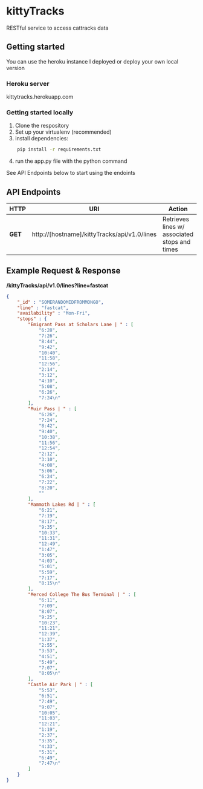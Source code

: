 # kittyTracks
RESTful service to access cattracks data 

## Getting started

You can use the heroku instance I deployed or deploy your own local version

### Heroku server 
kittytracks.herokuapp.com

### Getting started locally

1. Clone the respository
2. Set up your virtualenv (recommended)
3. install dependencies:
```bash
    pip install -r requirements.txt
```
4. run the app.py file with the python command

See API Endpoints below to start using the endoints

## API Endpoints
HTTP | URI | Action
--- | --- | ---
**GET** | http://[hostname]/kittyTracks/api/v1.0/lines | Retrieves lines w/ associated stops and times

## Example Request & Response

**/kittyTracks/api/v1.0/lines?line=fastcat** 

```json
{
    "_id" : "SOMERANDOMIDFROMMONGO",
    "line" : "fastcat",
    "availability" : "Mon-Fri",
    "stops" : {
        "Emigrant Pass at Scholars Lane | " : [ 
            "6:28", 
            "7:26", 
            "8:44", 
            "9:42", 
            "10:40", 
            "11:58", 
            "12:56", 
            "2:14", 
            "3:12", 
            "4:10", 
            "5:08", 
            "6:26", 
            "7:24\n"
        ],
        "Muir Pass | " : [ 
            "6:26", 
            "7:24", 
            "8:42", 
            "9:40", 
            "10:38", 
            "11:56", 
            "12:54", 
            "2:12", 
            "3:10", 
            "4:08", 
            "5:06", 
            "6:24", 
            "7:22", 
            "8:20", 
            ""
        ],
        "Mammoth Lakes Rd | " : [ 
            "6:21", 
            "7:19", 
            "8:17", 
            "9:35", 
            "10:33", 
            "11:31", 
            "12:49", 
            "1:47", 
            "3:05", 
            "4:03", 
            "5:01", 
            "5:59", 
            "7:17", 
            "8:15\n"
        ],
        "Merced College The Bus Terminal | " : [ 
            "6:11", 
            "7:09", 
            "8:07", 
            "9:25", 
            "10:23", 
            "11:21", 
            "12:39", 
            "1:37", 
            "2:55", 
            "3:53", 
            "4:51", 
            "5:49", 
            "7:07", 
            "8:05\n"
        ],
        "Castle Air Park | " : [ 
            "5:53", 
            "6:51", 
            "7:49", 
            "9:07", 
            "10:05", 
            "11:03", 
            "12:21", 
            "1:19", 
            "2:37", 
            "3:35", 
            "4:33", 
            "5:31", 
            "6:49", 
            "7:47\n"
        ]
    }
}
```
